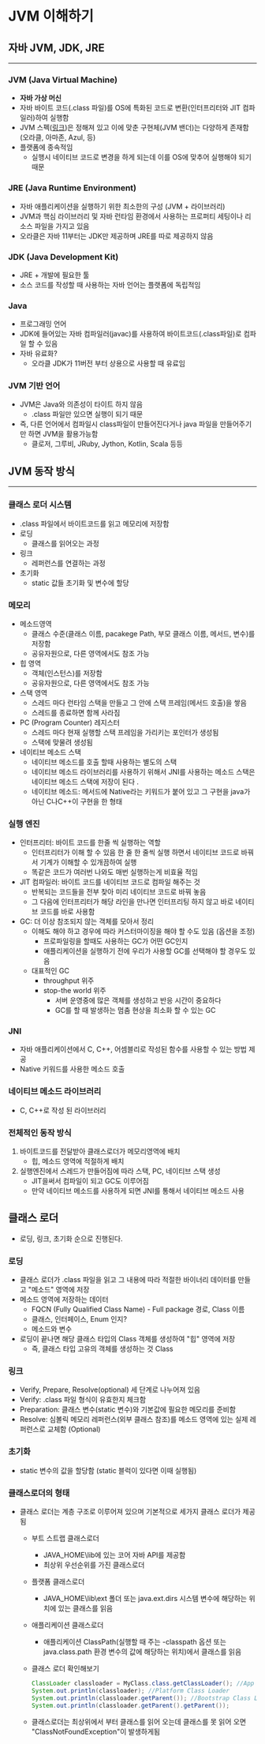 # JVM 이해하기

## 자바 JVM, JDK, JRE

------

### JVM (Java Virtual Machine)

- **자바 가상 머신**
- 자바 바이트 코드(.class 파일)를 OS에 특화된 코드로 변환(인터프리터와 JIT 컴파일러)하여 실행함
- JVM 스펙([링크](https://docs.oracle.com/javase/specs/jvms/se11/html/))은 정해져 있고 이에 맞춘 구현체(JVM 밴더)는 다양하게 존재함 (오라클, 아마존, Azul, 등)
- 플랫폼에 종속적임
  - 실행시 네이티브 코드로 변경을 하게 되는데 이를 OS에 맞추어 실행해야 되기 때문

### JRE (Java Runtime Environment)

- 자바 애플리케이션을 실행하기 위한 최소한의 구성 (JVM + 라이브러리)
- JVM과 핵심 라이브러리 및 자바 런타임 환경에서 사용하는 프로퍼티 세팅이나 리소스 파일을 가지고 있음
- 오라클은 자바 11부터는 JDK만 제공하며 JRE를 따로 제공하지 않음

### JDK (Java Development Kit)

- JRE + 개발에 필요한 툴
- 소스 코드를 작성할 때 사용하는 자바 언어는 플랫폼에 독립적임

### Java

- 프로그래밍 언어
- JDK에 들어있는 자바 컴파일러(javac)를 사용하여 바이트코드(.class파일)로 컴파일 할 수 있음
- 자바 유료화?
  - 오라클 JDK가 11버전 부터 상용으로 사용할 때 유료임

### JVM 기반 언어

- JVM은 Java와 의존성이 타이트 하지 않음
  - .class 파일만 있으면 실행이 되기 때문
- 즉, 다른 언어에서 컴파일시 class파일이 만들어진다거나 java 파일을 만들어주기만 하면 JVM을 활용가능함
  - 클로저, 그루비, JRuby, Jython, Kotlin, Scala 등등

## JVM 동작 방식

------

### 클래스 로더 시스템

- .class 파일에서 바이트코드를 읽고 메모리에 저장함
- 로딩
  - 클래스를 읽어오는 과정
- 링크
  - 레퍼런스를 연결하는 과정
- 초기화
  - static 값들 초기화 및 변수에 할당

### 메모리

- 메소드영역
  - 클래스 수준(클래스 이름, pacakege Path, 부모 클래스 이름, 메서드, 변수)를 저장함
  - 공유자원으로, 다른 영역에서도 참조 가능
- 힙 영역
  - 객체(인스턴스)를 저장함
  - 공유자원으로, 다른 영역에서도 참조 가능
- 스택 영역
  - 스레드 마다 런타임 스택을 만들고 그 안에 스택 프레임(메서드 호출)을 쌓음
  - 스레드를 종료하면 함께 사라짐
- PC (Program Counter) 레지스터
  - 스레드 마다 현재 실행할 스택 프레임을 가리키는 포인터가 생성됨
  - 스택에 맞물려 생성됨
- 네이티브 메소드 스택
  - 네이티브 메소드를 호출 할때 사용하는 별도의 스택
  - 네이티브 메소드 라이브러리를 사용하기 위해서 JNI를 사용하는 메소드 스택은 네이티브 메소드 스택에 저장이 된다 .
  - 네이티브 메소드: 메서드에 Native라는 키워드가 붙어 있고 그 구현을 java가 아닌 C나C++이 구현을 한 형태

### 실행 엔진

- 인터프리터: 바이트 코드를 한줄 씩 실행하는 역할
  - 인터프리터가 이해 할 수 있음 한 줄 한 줄씩 실행 하면서 네이티브 코드로 바꿔서 기계가 이해할 수 있개끔하여 실행
  - 똑같은 코드가 여러번 나와도 매번 실행하는게 비효율 적임
- JIT 컴파일러: 바이트 코드를 네이티브 코드로 컴파일 해주는 것
  - 반복되는 코드들을 전부 찾아 미리 네이티브 코드로 바꿔 놓음
  - 그 다음에 인터프리터가 해당 라인을 만나면 인터프리팅 하지 않고 바로 네이티브 코드를 바로 사용함
- GC: 더 이상 참조되지 않는 객체를 모아서 정리
  - 이해도 해야 하고 경우에 따라 커스터마이징을 해야 할 수도 있음 (옵션을 조정)
    - 프로파일링을 할때도 사용하는 GC가 어떤 GC인지
    - 애플리케이션을 실행하기 전에 우리가 사용할 GC를 선택해야 할 경우도 있음
  - 대표적인 GC
    - throughput 위주
    - stop-the world 위주
      - 서버 운영중에 많은 객체를 생성하고 반응 시간이 중요하다
      - GC를 할 때 발생하는 멈춤 현상을 최소화 할 수 있는 GC

### JNI

- 자바 애플리케이션에서 C, C++, 어셈블리로 작성된 함수를 사용할 수 있는 방법 제공
- Native 키워드를 사용한 메소드 호출

### 네이티브 메소드 라이브러리

- C, C++로 작성 된 라이브러리

### 전체적인 동작 방식

1. 바이트코드를 전달받아 클래스로더가 메모리영역에 배치
   - 힙, 메소드 영역에 적절하게 배치
2. 실행엔진에서 스레드가 만들어짐에 따라 스택, PC, 네이티브 스택 생성
   - JIT을써서 컴파일이 되고 GC도 이루어짐
   - 만약 네이티브 메소드를 사용하게 되면 JNI를 통해서 네이티브 메소드 사용

## 클래스 로더

- 로딩, 링크, 초기화 순으로 진행된다.

### 로딩

- 클래스 로더가 .class 파일을 읽고 그 내용에 따라 적절한 바이너리 데이터를 만들고 "메소드" 영역에 저장
- 메소드 영역에 저장하는 데이터
  - FQCN (Fully Qualified Class Name) - Full package 경로, Class 이름
  - 클래스, 인터페이스, Enum 인지?
  - 메소드와 변수
- 로딩이 끝나면 해당 클래스 타입의 Class 객체를 생성하여 "힙" 영역에 저장
  - 즉, 클래스 타입 고유의 객체를 생성하는 것 Class<MyType>

### 링크

- Verify, Prepare, Resolve(optional) 세 단계로 나누어져 있음
- Verify: .class 파일 형식이 유효한지 체크함
- Preparation: 클래스 변수(static 변수)와 기본값에 필요한 메모리를 준비함
- Resolve: 심볼릭 메모리 레퍼런스(외부 클래스 참조)를 메소드 영역에 있는 실제 레퍼런스로 교체함 (Optional)

### 초기화

- static 변수의 값을 할당함 (static 블럭이 있다면 이때 실행됨)

### 클래스로더의 형태

- 클래스 로더는 계층 구조로 이루어져 있으며 기본적으로 세가지 클래스 로더가 제공됨

  - 부트 스트랩 클래스로더

    - JAVA_HOME\lib에 있는 코어 자바 API를 제공함
    - 최상위 우선순위를 가진 클래스로더

  - 플랫폼 클래스로더

    - JAVA_HOME\lib\ext 폴더 또는 java.ext.dirs 시스템 변수에 해당하는 위치에 있는 클래스를 읽음

  - 애플리케이션 클래스로더

    - 애플리케이션 ClassPath(실행할 때 주는 -classpath 옵션 또는 java.class.path 환경 변수의 값에 해당하는 위치)에서 클래스를 읽음

  - 클래스 로더 확인해보기

    ```java
    ClassLoader classloader = MyClass.class.getClassLoader(); //App Class Loader 
    System.out.println(classloader); //Platform Class Loader 
    System.out.println(classloader.getParent()); //Bootstrap Class Loader, 네이티브 코드로 구현되어 있어 자바코드에서 참조하여 출력할 수 없음 
    System.out.println(classloader.getParent().getParent());
    ```

  - 클래스로더는 최상위에서 부터 클래스를 읽어 오는데 클래스를 못 읽어 오면 "ClassNotFoundException"이 발생하게됨
